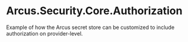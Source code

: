 # Arcus.Security.Core.Authorization
Example of how the Arcus secret store can be customized to include authorization on provider-level.
